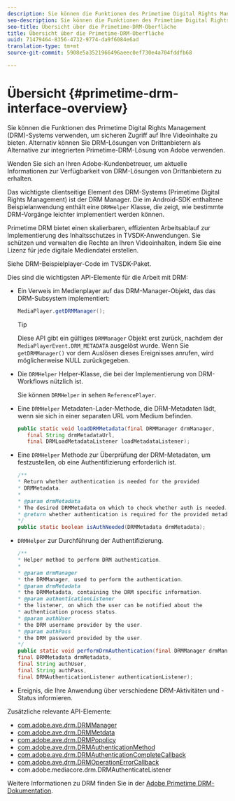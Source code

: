 ```yaml
---
description: Sie können die Funktionen des Primetime Digital Rights Management (DRM)-Systems verwenden, um sicheren Zugriff auf Ihre Videoinhalte zu bieten. Alternativ können Sie DRM-Lösungen von Drittanbietern als Alternative zur integrierten Primetime-DRM-Lösung von Adobe verwenden.
seo-description: Sie können die Funktionen des Primetime Digital Rights Management (DRM)-Systems verwenden, um sicheren Zugriff auf Ihre Videoinhalte zu bieten. Alternativ können Sie DRM-Lösungen von Drittanbietern als Alternative zur integrierten Primetime-DRM-Lösung von Adobe verwenden.
seo-title: Übersicht über die Primetime-DRM-Oberfläche
title: Übersicht über die Primetime-DRM-Oberfläche
uuid: 71479464-8356-4732-9774-da9f6084e6ad
translation-type: tm+mt
source-git-commit: 5908e5a3521966496aeec0ef730e4a704fddfb68

---
```



# Übersicht {#primetime-drm-interface-overview}

Sie können die Funktionen des Primetime Digital Rights Management (DRM)-Systems verwenden, um sicheren Zugriff auf Ihre Videoinhalte zu bieten. Alternativ können Sie DRM-Lösungen von Drittanbietern als Alternative zur integrierten Primetime-DRM-Lösung von Adobe verwenden.

<!--<a id="section_4DD54E085AB345FE9BE00865E56B28DB"></a>-->

Wenden Sie sich an Ihren Adobe-Kundenbetreuer, um aktuelle Informationen zur Verfügbarkeit von DRM-Lösungen von Drittanbietern zu erhalten.

Das wichtigste clientseitige Element des DRM-Systems (Primetime Digital Rights Management) ist der DRM Manager. Die im Android-SDK enthaltene Beispielanwendung enthält eine `DRMHelper` Klasse, die zeigt, wie bestimmte DRM-Vorgänge leichter implementiert werden können.

Primetime DRM bietet einen skalierbaren, effizienten Arbeitsablauf zur Implementierung des Inhaltsschutzes in TVSDK-Anwendungen. Sie schützen und verwalten die Rechte an Ihren Videoinhalten, indem Sie eine Lizenz für jede digitale Mediendatei erstellen.

Siehe DRM-Beispielplayer-Code im TVSDK-Paket.

Dies sind die wichtigsten API-Elemente für die Arbeit mit DRM:

* Ein Verweis im Medienplayer auf das DRM-Manager-Objekt, das das DRM-Subsystem implementiert:

   ```java
   MediaPlayer.getDRMManager();
   ```

   >[!TIP]
   >
   >Diese API gibt ein gültiges `DRMManager` Objekt erst zurück, nachdem der `MediaPlayerEvent.DRM_METADATA` ausgelöst wurde. Wenn Sie `getDRMManager()` vor dem Auslösen dieses Ereignisses anrufen, wird möglicherweise NULL zurückgegeben.

* Die `DRMHelper` Helper-Klasse, die bei der Implementierung von DRM-Workflows nützlich ist.

   Sie können `DRMHelper` in sehen `ReferencePlayer`.

* Eine `DRMHelper` Metadaten-Lader-Methode, die DRM-Metadaten lädt, wenn sie sich in einer separaten URL vom Medium befinden.

   ```java
   public static void loadDRMMetadata(final DRMManager drmManager,  
      final String drmMetadataUrl,  
      final DRMLoadMetadataListener loadMetadataListener);
   ```

* Eine `DRMHelper` Methode zur Überprüfung der DRM-Metadaten, um festzustellen, ob eine Authentifizierung erforderlich ist.

   ```java
   /** 
   * Return whether authentication is needed for the provided 
   * DRMMetadata. 
   * 
   * @param drmMetadata 
   * The desired DRMMetadata on which to check whether auth is needed. 
   * @return whether authentication is required for the provided metadata 
   */ 
   public static boolean isAuthNeeded(DRMMetadata drmMetadata);
   ```

* `DRMHelper` zur Durchführung der Authentifizierung.

   ```java
   /** 
   * Helper method to perform DRM authentication. 
   * 
   * @param drmManager 
   * the DRMManager, used to perform the authentication. 
   * @param drmMetadata 
   * the DRMMetadata, containing the DRM specific information. 
   * @param authenticationListener 
   * the listener, on which the user can be notified about the 
   * authentication process status. 
   * @param authUser 
   * the DRM username provider by the user. 
   * @param authPass 
   * the DRM password provided by the user. 
   */ 
   public static void performDrmAuthentication(final DRMManager drmManager,  
   final DRMMetadata drmMetadata,  
   final String authUser,  
   final String authPass,  
   final DRMAuthenticationListener authenticationListener);
   ```

* Ereignis, die Ihre Anwendung über verschiedene DRM-Aktivitäten und -Status informieren.

<!--<a id="section_899BD9061D484E1BBA46E84617C36867"></a>-->

Zusätzliche relevante API-Elemente:

* [com.adobe.ave.drm.DRMManager](https://help.adobe.com/en_US/primetime/api/drm/com/adobe/ave/drm/DRMManager.html)
* [com.adobe.ave.drm.DRMMetdata](https://help.adobe.com/en_US/primetime/api/drm/com/adobe/ave/drm/DRMMetadata.html)
* [com.adobe.ave.drm.DRMPopolicy](https://help.adobe.com/en_US/primetime/api/drm/com/adobe/ave/drm/DRMPolicy.html)
* [com.adobe.ave.drm.DRMAuthenticationMethod](https://help.adobe.com/en_US/primetime/api/drm/com/adobe/ave/drm/DRMAuthenticationMethod.html)
* [com.adobe.ave.drm.DRMAuthenticationCompleteCallback](https://help.adobe.com/en_US/primetime/api/drm/com/adobe/ave/drm/DRMAuthenticationCompleteCallback.html)
* [com.adobe.ave.drm.DRMOperationErrorCallback](https://help.adobe.com/en_US/primetime/api/drm/com/adobe/ave/drm/DRMOperationErrorCallback.html)
* com.adobe.mediacore.drm.DRMAuthenticateListener

<!-- 
Comment Type: draft
(https://help.adobe.com/en_US/primetime/api/psdk/javadoc_2.4/com/adobe/mediacore/drm/DRMAuthenticateListener.html)

-->
<!--<a id="section_F58941D68EB94A5EBD1C7454D2A1B17A"></a>-->

Weitere Informationen zu DRM finden Sie in der [Adobe Primetime DRM-Dokumentation](https://helpx.adobe.com/primetime/user-guide.html).
